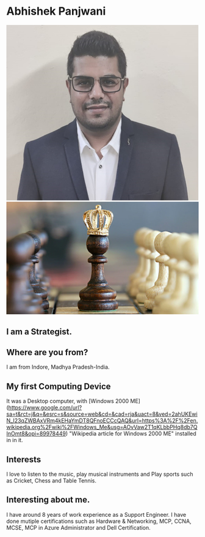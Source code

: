 # Abhishek Panjwani

![My Picture](./images/myimage.jpg "My Picture")
![Picture](./images/Picture.jpg "Image that defines me")
## I am a Strategist.

## Where are you from?

I am from Indore, Madhya Pradesh-India.

## My first Computing Device
It was a Desktop computer, with [Windows 2000 ME] (https://www.google.com/url?sa=t&rct=j&q=&esrc=s&source=web&cd=&cad=rja&uact=8&ved=2ahUKEwiN_I23qZWBAxVRm4kEHaYmDT8QFnoECCcQAQ&url=https%3A%2F%2Fen.wikipedia.org%2Fwiki%2FWindows_Me&usg=AOvVaw2T1qKLbbPHq8db7QInOmt8&opi=89978449) "Wikipedia article for Windows 2000 ME" installed in in it.

## Interests
I love to listen to the music, play musical instruments and Play sports such as Cricket, Chess and Table Tennis.

## Interesting about me.
I have around 8 years of work experience as a Support Engineer. I have done mutiple certifications such as Hardware & Networking, MCP, CCNA, MCSE, MCP in Azure Administrator and Dell Certification.

